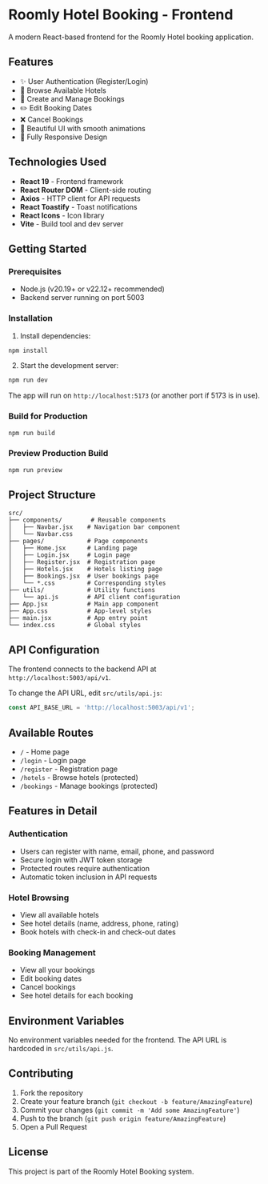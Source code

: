 # Roomly Hotel Booking - Frontend

A modern React-based frontend for the Roomly Hotel booking application.

## Features

- ✨ User Authentication (Register/Login)
- 🏨 Browse Available Hotels
- 📅 Create and Manage Bookings
- ✏️ Edit Booking Dates
- ❌ Cancel Bookings
- 🎨 Beautiful UI with smooth animations
- 📱 Fully Responsive Design

## Technologies Used

- **React 19** - Frontend framework
- **React Router DOM** - Client-side routing
- **Axios** - HTTP client for API requests
- **React Toastify** - Toast notifications
- **React Icons** - Icon library
- **Vite** - Build tool and dev server

## Getting Started

### Prerequisites

- Node.js (v20.19+ or v22.12+ recommended)
- Backend server running on port 5003

### Installation

1. Install dependencies:
```bash
npm install
```

2. Start the development server:
```bash
npm run dev
```

The app will run on `http://localhost:5173` (or another port if 5173 is in use).

### Build for Production

```bash
npm run build
```

### Preview Production Build

```bash
npm run preview
```

## Project Structure

```
src/
├── components/        # Reusable components
│   ├── Navbar.jsx    # Navigation bar component
│   └── Navbar.css
├── pages/            # Page components
│   ├── Home.jsx      # Landing page
│   ├── Login.jsx     # Login page
│   ├── Register.jsx  # Registration page
│   ├── Hotels.jsx    # Hotels listing page
│   ├── Bookings.jsx  # User bookings page
│   └── *.css         # Corresponding styles
├── utils/            # Utility functions
│   └── api.js        # API client configuration
├── App.jsx           # Main app component
├── App.css           # App-level styles
├── main.jsx          # App entry point
└── index.css         # Global styles
```

## API Configuration

The frontend connects to the backend API at `http://localhost:5003/api/v1`.

To change the API URL, edit `src/utils/api.js`:

```javascript
const API_BASE_URL = 'http://localhost:5003/api/v1';
```

## Available Routes

- `/` - Home page
- `/login` - Login page
- `/register` - Registration page
- `/hotels` - Browse hotels (protected)
- `/bookings` - Manage bookings (protected)

## Features in Detail

### Authentication
- Users can register with name, email, phone, and password
- Secure login with JWT token storage
- Protected routes require authentication
- Automatic token inclusion in API requests

### Hotel Browsing
- View all available hotels
- See hotel details (name, address, phone, rating)
- Book hotels with check-in and check-out dates

### Booking Management
- View all your bookings
- Edit booking dates
- Cancel bookings
- See hotel details for each booking

## Environment Variables

No environment variables needed for the frontend. The API URL is hardcoded in `src/utils/api.js`.

## Contributing

1. Fork the repository
2. Create your feature branch (`git checkout -b feature/AmazingFeature`)
3. Commit your changes (`git commit -m 'Add some AmazingFeature'`)
4. Push to the branch (`git push origin feature/AmazingFeature`)
5. Open a Pull Request

## License

This project is part of the Roomly Hotel Booking system.
